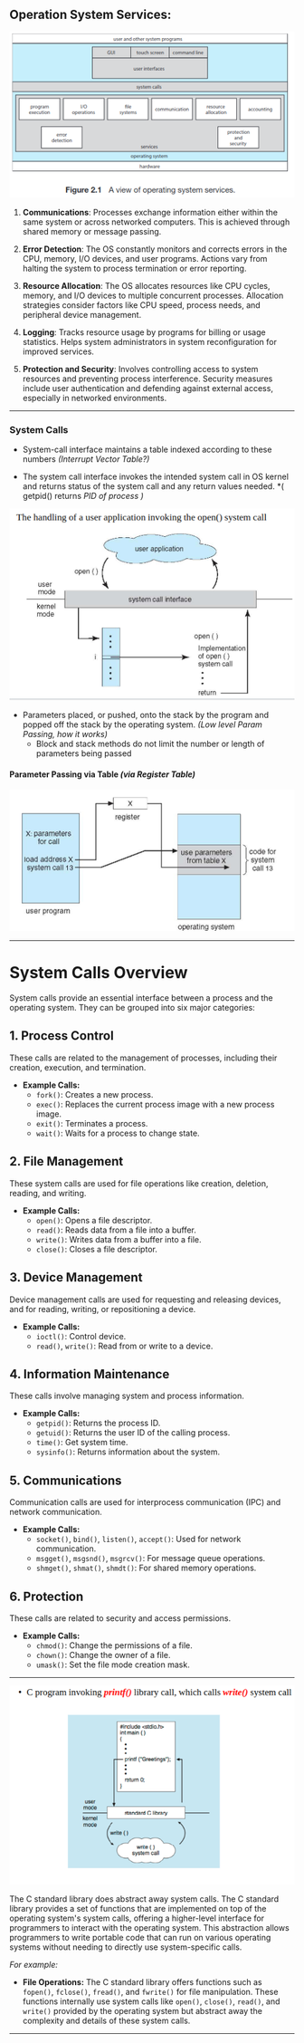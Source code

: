 ## Operation System Services:

![os30](./static/OS_30.png)

1. **Communications**: Processes exchange information either within the same system or across networked computers. This is achieved through shared memory or message passing.

2. **Error Detection**: The OS constantly monitors and corrects errors in the CPU, memory, I/O devices, and user programs. Actions vary from halting the system to process termination or error reporting.

3. **Resource Allocation**: The OS allocates resources like CPU cycles, memory, and I/O devices to multiple concurrent processes. Allocation strategies consider factors like CPU speed, process needs, and peripheral device management.

4. **Logging**: Tracks resource usage by programs for billing or usage statistics. Helps system administrators in system reconfiguration for improved services.

5. **Protection and Security**: Involves controlling access to system resources and preventing process interference. Security measures include user authentication and defending against external access, especially in networked environments.

---

### System Calls

- System-call interface maintains a table indexed according to these numbers *(Interrupt Vector Table?)*

- The system call interface invokes the intended system call in OS kernel and returns status of the system call and any return values needed. *( getpid() returns *PID of process )*

![os30](./static/OS_67.png)

- Parameters placed, or pushed, onto the stack by the program and popped off the stack by the operating system. *(Low level Param Passing, how it works)*
    - Block and stack methods do not limit the number or length of parameters being passed


#### Parameter Passing via Table *(via Register Table)*
![os30](./static/OS_68.png)

---

# System Calls Overview

System calls provide an essential interface between a process and the operating system. They can be grouped into six major categories:

## 1. Process Control

These calls are related to the management of processes, including their creation, execution, and termination.

- **Example Calls:**
  - `fork()`: Creates a new process.
  - `exec()`: Replaces the current process image with a new process image.
  - `exit()`: Terminates a process.
  - `wait()`: Waits for a process to change state.

## 2. File Management

These system calls are used for file operations like creation, deletion, reading, and writing.

- **Example Calls:**
  - `open()`: Opens a file descriptor.
  - `read()`: Reads data from a file into a buffer.
  - `write()`: Writes data from a buffer into a file.
  - `close()`: Closes a file descriptor.

## 3. Device Management

Device management calls are used for requesting and releasing devices, and for reading, writing, or repositioning a device.

- **Example Calls:**
  - `ioctl()`: Control device.
  - `read()`, `write()`: Read from or write to a device.

## 4. Information Maintenance

These calls involve managing system and process information.

- **Example Calls:**
  - `getpid()`: Returns the process ID.
  - `getuid()`: Returns the user ID of the calling process.
  - `time()`: Get system time.
  - `sysinfo()`: Returns information about the system.

## 5. Communications

Communication calls are used for interprocess communication (IPC) and network communication.

- **Example Calls:**
  - `socket()`, `bind()`, `listen()`, `accept()`: Used for network communication.
  - `msgget()`, `msgsnd()`, `msgrcv()`: For message queue operations.
  - `shmget()`, `shmat()`, `shmdt()`: For shared memory operations.

## 6. Protection

These calls are related to security and access permissions.

- **Example Calls:**
  - `chmod()`: Change the permissions of a file.
  - `chown()`: Change the owner of a file.
  - `umask()`: Set the file mode creation mask.

---

![os30](./static/OS_69.png)

The C standard library does abstract away system calls. The C standard library provides a set of functions that are implemented on top of the operating system's system calls, offering a higher-level interface for programmers to interact with the operating system. This abstraction allows programmers to write portable code that can run on various operating systems without needing to directly use system-specific calls.

*For example:*

- **File Operations:** The C standard library offers functions such as `fopen()`, `fclose()`, `fread()`, and `fwrite()` for file manipulation. These functions internally use system calls like `open()`, `close()`, `read()`, and `write()` provided by the operating system but abstract away the complexity and details of these system calls.

---


